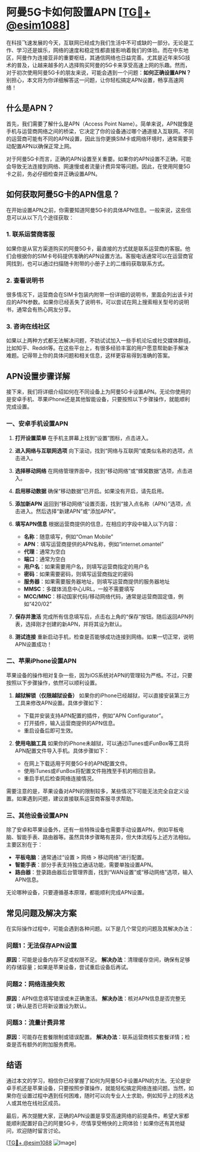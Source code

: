 # 阿曼5G卡如何設置APN [[TG💪+ @esim1088](https://t.me/s/esim1088)]

在科技飞速发展的今天，互联网已经成为我们生活中不可或缺的一部分。无论是工作、学习还是娱乐，网络的速度和稳定性都直接影响着我们的体验。而在中东地区，阿曼作为连接亚非的重要枢纽，其通信网络也日益完善。尤其是近年来5G技术的普及，让越来越多的人选择购买阿曼的5G卡来享受高速上网的乐趣。然而，对于初次使用阿曼5G卡的朋友来说，可能会遇到一个问题：**如何正确设置APN？** 别担心，本文将为你详细解答这一问题，让你轻松搞定APN设置，畅享高速网络！

## 什么是APN？

首先，我们需要了解什么是APN（Access Point Name）。简单来说，APN就像是手机与运营商网络之间的桥梁，它决定了你的设备通过哪个通道接入互联网。不同的运营商可能有不同的APN设置，因此当你更换SIM卡或网络环境时，通常需要手动配置APN以确保正常上网。

对于阿曼5G卡而言，正确的APN设置至关重要。如果你的APN设置不正确，可能会导致无法连接到网络、网速慢或者流量计费异常等问题。因此，在使用阿曼5G卡之前，务必仔细检查并正确设置APN。

## 如何获取阿曼5G卡的APN信息？

在开始设置APN之前，你需要知道阿曼5G卡的具体APN信息。一般来说，这些信息可以从以下几个途径获取：

### 1. **联系运营商客服**
   如果你是从官方渠道购买的阿曼5G卡，最直接的方式就是联系运营商的客服。他们会根据你的SIM卡号码提供准确的APN设置方法。客服电话通常可以在运营商官网找到，也可以通过扫描随卡附带的小册子上的二维码获取联系方式。

### 2. **查看说明书**
   很多情况下，运营商会在SIM卡包装内附带一份详细的说明书，里面会列出该卡对应的APN参数。如果你已经丢失了说明书，可以尝试在网上搜索相关型号的说明书，通常会有热心网友分享。

### 3. **咨询在线社区**
   如果以上两种方式都无法解决问题，不妨试试加入一些手机论坛或社交媒体群组，比如知乎、Reddit等。在这些平台上，有很多经验丰富的用户愿意帮助新手解决难题。记得带上你的具体问题和相关信息，这样更容易得到准确的答案。

## APN设置步骤详解

接下来，我们将详细介绍如何在不同设备上为阿曼5G卡设置APN。无论你使用的是安卓手机、苹果iPhone还是其他智能设备，只要按照以下步骤操作，就能顺利完成设置。

### **一、安卓手机设置APN**

1. **打开设置菜单**
   在手机主屏幕上找到“设置”图标，点击进入。

2. **进入网络与互联网选项**
   向下滚动，找到“网络与互联网”或类似名称的选项，点击进入。

3. **选择移动网络**
   在网络管理界面中，找到“移动网络”或“蜂窝数据”选项，点击进入。

4. **启用移动数据**
   确保“移动数据”已开启。如果没有开启，请先启用。

5. **添加新APN**
   返回到“移动网络”设置页面，找到“接入点名称（APN）”选项，点击进入。然后选择“新建APN”或“添加APN”。

6. **填写APN信息**
   根据运营商提供的信息，在相应的字段中输入以下内容：
   - **名称**：随意填写，例如“Oman Mobile”
   - **APN**：填写运营商提供的APN名称，例如“internet.omantel”
   - **代理**：通常为空白
   - **端口**：通常为空白
   - **用户名**：如果需要用户名，则填写运营商指定的用户名
   - **密码**：如果需要密码，则填写运营商指定的密码
   - **服务器**：如果需要服务器地址，则填写运营商提供的服务器地址
   - **MMSC**：多媒体消息中心URL，一般不需要填写
   - **MCC/MNC**：移动国家代码/移动网络代码，通常是运营商固定值，例如“420/02”

7. **保存并激活**
   完成所有信息填写后，点击右上角的“保存”按钮。随后返回APN列表，选择刚才创建的新APN，并将其设为默认。

8. **测试连接**
   重新启动手机，检查是否能够成功连接到网络。如果一切正常，说明APN设置成功！

### **二、苹果iPhone设置APN**

苹果设备的操作相对复杂一些，因为iOS系统对APN的管理较为严格。不过，只要按照以下步骤操作，依然可以顺利设置。

1. **越狱解锁（仅限越狱设备）**
   如果你的iPhone已经越狱，可以直接安装第三方工具来修改APN设置。具体步骤如下：
   - 下载并安装支持APN配置的插件，例如“APN Configurator”。
   - 打开插件，输入运营商提供的APN信息。
   - 重启设备后即可生效。

2. **使用电脑工具**
   如果你的iPhone未越狱，可以通过iTunes或iFunBox等工具将APN配置文件导入手机。具体步骤如下：
   - 在网上下载适用于阿曼5G卡的APN配置文件。
   - 使用iTunes或iFunBox将配置文件拖拽至手机的相应目录。
   - 重启手机后检查网络连接情况。

需要注意的是，苹果设备对APN的限制较多，某些情况下可能无法完全自定义设置。如果遇到问题，建议直接联系运营商客服寻求帮助。

### **三、其他设备设置APN**

除了安卓和苹果设备外，还有一些特殊设备也需要手动设置APN，例如平板电脑、智能手表、路由器等。虽然具体步骤略有差异，但大体流程与上述方法相似。主要区别在于：
- **平板电脑**：通常通过“设置 > 网络 > 移动网络”进行配置。
- **智能手表**：部分手表支持独立通话功能，需要单独设置APN。
- **路由器**：登录路由器后台管理界面，找到“WAN设置”或“移动网络”选项，输入APN信息。

无论哪种设备，只要遵循基本原理，都能顺利完成APN设置。

## 常见问题及解决方案

在实际操作过程中，可能会遇到各种问题。以下是几个常见的问题及其解决办法：

### **问题1：无法保存APN设置**
   **原因**：可能是设备内存不足或权限不足。
   **解决办法**：清理缓存空间，确保有足够的存储容量；如果是苹果设备，尝试重启设备后再试。

### **问题2：网络连接失败**
   **原因**：APN信息填写错误或未正确激活。
   **解决办法**：核对APN信息是否完整无误；确认是否已将新设置设为默认。

### **问题3：流量计费异常**
   **原因**：可能存在套餐限制或错误配置。
   **解决办法**：联系运营商核实套餐详情；检查是否有额外的附加服务费用。

## 结语

通过本文的学习，相信你已经掌握了如何为阿曼5G卡设置APN的方法。无论是安卓手机还是苹果设备，只要按照步骤操作，就能轻松搞定网络连接问题。当然，如果你在设置过程中遇到任何困难，随时可以向专业人士求助，例如知乎上的技术达人或其他在线社区成员。

最后，再次提醒大家，正确的APN设置是享受高速网络的前提条件。希望大家都能顺利配置好自己的阿曼5G卡，尽情享受畅快的上网体验！如果你还有其他疑问，欢迎随时留言讨论。

[[TG💪+ @esim1088](https://t.me/s/esim1088) ![Image](https://i.postimg.cc/4NQfJmqS/Snipaste-2025-05-13-00-14-12.png)]